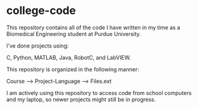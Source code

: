 # college-code

This repository contains all of the code I have written in my time as a Biomedical Engineering student at Purdue University.

I've done projects using: 

C, Python, MATLAB, Java, RobotC, and LabVIEW.

This repository is organized in the following manner:

Course --> Project-Language --> Files.ext

I am actively using this repository to access code from school computers and my laptop, so newer projects might still be in progress.
